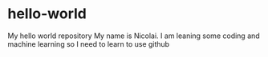 # hello-world
My hello world repository
My name is Nicolai. I am leaning some coding and machine learning so I need to learn to use github
